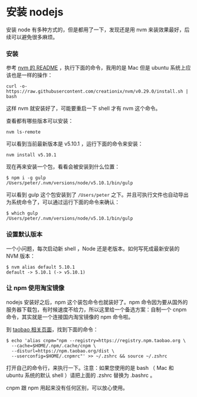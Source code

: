 # 安装 nodejs

安装 node 有多种方式的，但是都用了一下，发现还是用 nvm 来装效果最好，后续可以避免很多麻烦。

### 安装

参考 [nvm 的 README](https://github.com/creationix/nvm) ，执行下面的命令，我用的是 Mac 但是 ubuntu 系统上应该也是一样的操作：

```
curl -o- https://raw.githubusercontent.com/creationix/nvm/v0.29.0/install.sh | bash
```

这样 nvm 就安装好了，可能要重启一下 shell 才有 nvm 这个命令。

查看都有哪些版本可以安装：

```
nvm ls-remote
```

可以看到当前最新版本是 v5.10.1 ，运行下面的命令来安装：

```
nvm install v5.10.1
```

现在再来安装一个包，看看会被安装到什么位置：

```
$ npm i -g gulp
/Users/peter/.nvm/versions/node/v5.10.1/bin/gulp
```

可以看到 gulp 这个包安装到了 `/Users/peter` 之下。并且可执行文件也自动导出为系统命令了，可以通过运行下面的命令来确认：

```
$ which gulp
/Users/peter/.nvm/versions/node/v5.10.1/bin/gulp
```

### 设置默认版本

一个小问题，每次启动新 shell ，Node 还是老版本。如何写死成最新安装的 NVM 版本：

```
$ nvm alias default 5.10.1
default -> 5.10.1 (-> v5.10.1)
```

### 让 npm 使用淘宝镜像

nodejs 安装好之后，npm 这个装包命令也就装好了。npm 命令因为要从国外的服务器下载包，有时候速度不给力，所以这里给一个备选方案：自制一个 cnpm 命令，其实就是一个连接国内淘宝镜像的 npm 命令啦。

到 [taobao 相关页面](http://npm.taobao.org/)，找到下面的命令：

```
$ echo 'alias cnpm="npm --registry=https://registry.npm.taobao.org \
  --cache=$HOME/.npm/.cache/cnpm \
  --disturl=https://npm.taobao.org/dist \
  --userconfig=$HOME/.cnpmrc"' >> ~/.zshrc && source ~/.zshrc
```

打开自己的命令行，来执行一下。注意：如果您使用的是 bash （ Mac 和 ubuntu 系统的默认 shell ）请把上面的 .zshrc 替换为 .bashrc 。

cnpm 跟 npm 用起来没有任何区别，可以放心使用。

